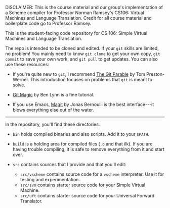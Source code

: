 DISCLAIMER: This is the course material and our group's implementation of a Scheme compiler for Professor Norman Ramsey's CS106: Virtual Machines and Language Translation. Credit for all course material and boilerplate code go to Professor Ramsey.

This is the student-facing code repository for CS 106: 
Simple Virtual Machines and Language Translation.

The repo is intended to be cloned and edited.  If your `git` skills
are limited, no problem!  You mainly need to know `git clone` to get
your own copy, `git commit` to save your own work, and `git pull` 
to get updates.  You can also use these resources:

  - If you're quite new to `git`, I recommend [The Git
    Parable](https://tom.preston-werner.com/2009/05/19/the-git-parable.html)
    by Tom Preston-Werner.  This introduction focuses on problems that
    `git` is meant to solve.

  - [Git Magic](http://www-cs-students.stanford.edu/~blynn/gitmagic/)
    by Ben Lynn is a fine tutorial.

  - If you use Emacs, [Magit](https://magit.vc/) by Jonas Bernoulli is
    the best interface---it blows everything else out of the water.

----------------------------------------------------------------------------------

In the repository, you'll find these directories:

  - `bin` holds compiled binaries and also scripts.  Add it to your `$PATH`.

  - `build` is a holding area for compiled files (`.o` and that ilk).
    If you are having trouble compiling, it is safe to remove
    everything from it and start over.

  - `src` contains sources that I provide and that you'll edit:

    - `src/vscheme` contains source code for a `vscheme` interpreter.
      Use it for testing and experimentation.
    - `src/svm` contains starter source code for your Simple Virtual Machine.
    - `src/uft` contains starter source code for your Universal Forward Translator.
